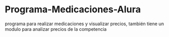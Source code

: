 # Programa-Medicaciones-Alura
programa para realizar medicaciones y visualizar precios, también tiene un modulo para analizar precios de la competencia 

